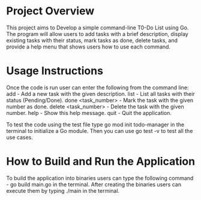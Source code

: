 # Project Overview
This project aims to Develop a simple command-line T0-Do List using Go. The program will allow users to add tasks with a brief description, display existing tasks with their status, mark tasks as done, delete tasks, and provide a help menu that shows users how to use each command.  

# Usage Instructions 
Once the code is run user can enter the following from the command line: 
                                    add                     - Add a new task with the given description.
	                                list                    - List all tasks with their status (Pending/Done).
	                                done <task_number>      - Mark the task with the given number as done.
	                                delete <task_number>    - Delete the task with the given number.
	                                help                    - Show this help message.
	                                quit                    - Quit the application.

To test the code using the test file type go mod init todo-manager in the terminal to 
initialize a Go module. Then you can use go test -v to test all the use cases.

# How to Build and Run the Application
To build the application into binaries users can type the following command - go build main.go in the terminal. After creating the binaries users can execute them by typing ./main in the terminal. 
